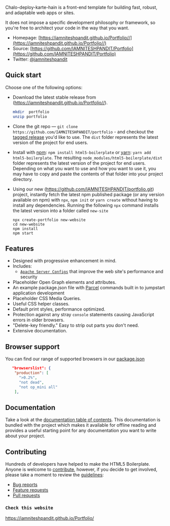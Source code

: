 Chalo-deploy-karte-hain is a front-end template for building
fast, robust, and adaptable web apps or sites.

 It does not impose a specific development
philosophy or framework, so you're free to architect your code in the
way that you want.

* Homepage: [https://iamniteshpandit.github.io/Portfolio//](https://iamniteshpandit.github.io/Portfolio//)
* Source: [https://github.com/IAMNITESHPANDIT/Portfolio](https://github.com/IAMNITESHPANDIT/Portfolio)
* Twitter: [@iamniteshpandit](https://twitter.com/iamniteshpandit)

## Quick start

Choose one of the following options:

* Download the latest stable release from
  (https://iamniteshpandit.github.io/Portfolio//).

  ```bash
  mkdir  portfolio
  unzip portfolio
  ```

* Clone the git repo — `git clone
  https://github.com/IAMNITESHPANDIT/portfolio` - and checkout the
  [tagged release](https://github.com/IAMNITESHPANDIT/portfolio/releases)
  you'd like to use. The `dist` folder represents the latest version of the
  project for end users.

* Install with [npm](https://www.npmjs.com/): `npm install html5-boilerplate`
  or [yarn](https://yarnpkg.com/): `yarn add html5-boilerplate`. The resulting
  `node_modules/html5-boilerplate/dist` folder represents the latest version of
  the project for end users. Depending on what you want to use and how you want
  to use it, you may have to copy and paste the contents of that folder into
  your project directory.

* Using our new (https://github.com/IAMNITESHPANDIT/portfolio.git)
  project, instantly fetch the latest npm published package (or any version
  available on npm) with `npx`, `npm init` or `yarn create` without having to
  install any dependencies. Running the following `npx` command installs the
  latest version into a folder called `new-site`

  ```
  npx create-portfolio new-website
  cd new-website
  npm install
  npm start
  ```

## Features

* Designed with progressive enhancement in mind.
* Includes:
  * [`Apache Server Configs`](https://github.com/h5bp/server-configs-apache)
    that improve the web site's performance and security
* Placeholder Open Graph elements and attributes.
* An example package.json file with [Parcel](https://parceljs.org/) commands
  built in to jumpstart application development
* Placeholder CSS Media Queries.
* Useful CSS helper classes.
* Default print styles, performance optimized.
* Protection against any stray `console` statements causing JavaScript
  errors in older browsers.
* "Delete-key friendly." Easy to strip out parts you don't need.
* Extensive documentation.

## Browser support
You can find our range of supported browsers in our [package.json](https://github.com/IAMNITESHPANDIT/portfolio/blob/main/package.json#L56-L62)
```json
   "browserslist": {
    "production": [
      ">0.2%",
      "not dead",
      "not op_mini all"
    ],
```
## Documentation

Take a look at the [documentation table of contents](dist/doc/TOC.md). This
documentation is bundled with the project which makes it available for offline
reading and provides a useful starting point for any documentation you want to
write about your project.

## Contributing

Hundreds of developers have helped to make the HTML5 Boilerplate. Anyone is
welcome to [contribute](.github/CONTRIBUTING.md), however, if you decide to get
involved, please take a moment to review the [guidelines](.github/CONTRIBUTING.md):

* [Bug reports](.github/CONTRIBUTING.md#bugs)
* [Feature requests](.github/CONTRIBUTING.md#features)
* [Pull requests](.github/CONTRIBUTING.md#pull-requests)

### `Check this website`

https://iamniteshpandit.github.io/Portfolio/

